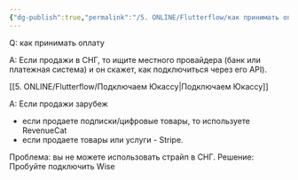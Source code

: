 ```yaml
---
{"dg-publish":true,"permalink":"/5. ONLINE/Flutterflow/как принимать оплату/","created":"2024-10-23T10:36:40.679-03:00","updated":"2024-10-23T11:06:04.950-03:00"}
---
```



Q: как принимать оплату

A: Если продажи в СНГ, то ищите местного провайдера (банк или платежная система) и он скажет, как подключиться через его API).

[[5. ONLINE/Flutterflow/Подключаем Юкассу\|Подключаем Юкассу]]

A: Если продажи зарубеж
- если продаете подписки/цифровые товары, то используете RevenueCat
- если продаете товары или услуги - Stripe.

Проблема: вы не можете использовать страйп в СНГ.
Решение: Пробуйте подключить Wise